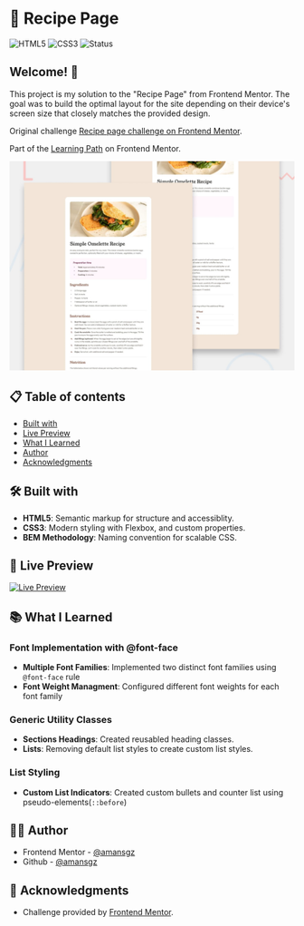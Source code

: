# 🚀 Recipe Page

![HTML5](https://img.shields.io/badge/HTML5-E34F26?style=for-the-badge&logo=html5&logoColor=white) ![CSS3](https://img.shields.io/badge/CSS3-1572B6?style=for-the-badge&logoColor=white)
![Status](https://img.shields.io/badge/Status-Completed-success?style=for-the-badge)

## Welcome! 👋

This project is my solution to the "Recipe Page" from Frontend Mentor. The goal was to build the optimal layout for the site depending on their device's screen size that closely matches the provided design.

Original challenge [Recipe page challenge on Frontend Mentor](https://www.frontendmentor.io/challenges/recipe-page-KiTsR8QQKm).

Part of the [Learning Path](https://www.frontendmentor.io/learning-paths) on Frontend Mentor.

![Design preview for the Recipe Page coding challenge](./assets/images/preview.jpg)

## 📋 Table of contents

- [Built with](#-built-with)
- [Live Preview](#-live-preview)
- [What I Learned](#-what-i-learned)
- [Author](#-author)
- [Acknowledgments](#-acknowledgments)

## 🛠 Built with

- **HTML5**: Semantic markup for structure and accessiblity.
- **CSS3**: Modern styling with Flexbox, and custom properties.
- **BEM Methodology**: Naming convention for scalable CSS.

## 🔗 Live Preview

[![Live Preview](https://img.shields.io/badge/Demo-Live-00BCD4?style=for-the-badge)](https://amansgz.github.io/recipe=page)

## 📚 What I Learned

### Font Implementation with @font-face

- **Multiple Font Families**: Implemented two distinct font families using `@font-face` rule
- **Font Weight Managment**: Configured different font weights for each font family

### Generic Utility Classes

- **Sections Headings**: Created reusabled heading classes.
- **Lists**: Removing default list styles to create custom list styles.

### List Styling

- **Custom List Indicators**: Created custom bullets and counter list using pseudo-elements(`::before`)

## 👩‍💻 Author

- Frontend Mentor - [@amansgz](https://www.frontendmentor.io/profile/amansgz)
- Github - [@amansgz](https://www.github.com/amansgz)

## 🙌 Acknowledgments

- Challenge provided by [Frontend Mentor](https://www.frontendmentor.io).
